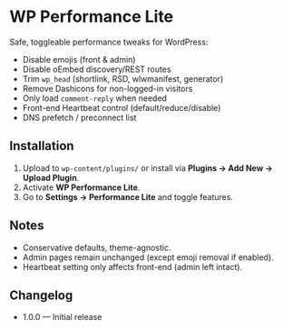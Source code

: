 # WP Performance Lite

Safe, toggleable performance tweaks for WordPress:
- Disable emojis (front & admin)
- Disable oEmbed discovery/REST routes
- Trim `wp_head` (shortlink, RSD, wlwmanifest, generator)
- Remove Dashicons for non-logged-in visitors
- Only load `comment-reply` when needed
- Front-end Heartbeat control (default/reduce/disable)
- DNS prefetch / preconnect list

## Installation
1. Upload to `wp-content/plugins/` or install via **Plugins → Add New → Upload Plugin**.
2. Activate **WP Performance Lite**.
3. Go to **Settings → Performance Lite** and toggle features.

## Notes
- Conservative defaults, theme-agnostic.
- Admin pages remain unchanged (except emoji removal if enabled).
- Heartbeat setting only affects front-end (admin left intact).

## Changelog
- 1.0.0 — Initial release
